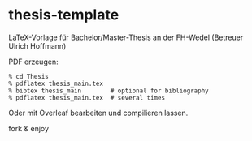 thesis-template
===============

LaTeX-Vorlage für Bachelor/Master-Thesis an der FH-Wedel
(Betreuer Ulrich Hoffmann)

PDF erzeugen:

    % cd Thesis
    % pdflatex thesis_main.tex
    % bibtex thesis_main        # optional for bibliography
    % pdflatex thesis_main.tex  # several times
    
Oder mit Overleaf bearbeiten und compilieren lassen.

fork & enjoy

